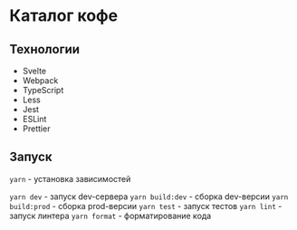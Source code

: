# Каталог кофе

## Технологии

- Svelte
- Webpack
- TypeScript
- Less
- Jest
- ESLint
- Prettier

## Запуск

`yarn` - установка зависимостей

`yarn dev` - запуск dev-сервера
`yarn build:dev` - сборка dev-версии
`yarn build:prod` - сборка prod-версии
`yarn test` - запуск тестов
`yarn lint` - запуск линтера
`yarn format` - форматирование кода
